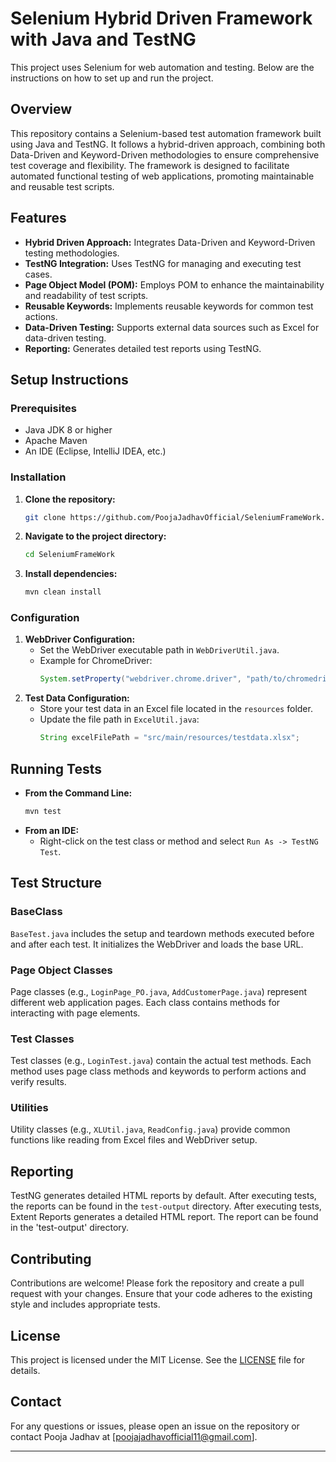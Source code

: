 # Selenium Hybrid Driven Framework with Java and TestNG
This project uses Selenium for web automation and testing. Below are the instructions on how to set up and run the project.

## Overview
This repository contains a Selenium-based test automation framework built using Java and TestNG. It follows a hybrid-driven approach, combining both Data-Driven and Keyword-Driven methodologies to ensure comprehensive test coverage and flexibility. The framework is designed to facilitate automated functional testing of web applications, promoting maintainable and reusable test scripts.

## Features
- **Hybrid Driven Approach:** Integrates Data-Driven and Keyword-Driven testing methodologies.
- **TestNG Integration:** Uses TestNG for managing and executing test cases.
- **Page Object Model (POM):** Employs POM to enhance the maintainability and readability of test scripts.
- **Reusable Keywords:** Implements reusable keywords for common test actions.
- **Data-Driven Testing:** Supports external data sources such as Excel for data-driven testing.
- **Reporting:** Generates detailed test reports using TestNG.

## Setup Instructions

### Prerequisites
- Java JDK 8 or higher
- Apache Maven
- An IDE (Eclipse, IntelliJ IDEA, etc.)

### Installation
1. **Clone the repository:**
    ```sh
    git clone https://github.com/PoojaJadhavOfficial/SeleniumFrameWork.git
    ```
2. **Navigate to the project directory:**
    ```sh
    cd SeleniumFrameWork
    ```
3. **Install dependencies:**
    ```sh
    mvn clean install
    ```

### Configuration
1. **WebDriver Configuration:**
   - Set the WebDriver executable path in `WebDriverUtil.java`.
   - Example for ChromeDriver:
     ```java
     System.setProperty("webdriver.chrome.driver", "path/to/chromedriver");
     ```
2. **Test Data Configuration:**
   - Store your test data in an Excel file located in the `resources` folder.
   - Update the file path in `ExcelUtil.java`:
     ```java
     String excelFilePath = "src/main/resources/testdata.xlsx";
     ```

## Running Tests
- **From the Command Line:**
  ```sh
  mvn test
  ```
- **From an IDE:**
  - Right-click on the test class or method and select `Run As -> TestNG Test`.

## Test Structure

### BaseClass
`BaseTest.java` includes the setup and teardown methods executed before and after each test. It initializes the WebDriver and loads the base URL.

### Page Object Classes
Page classes (e.g., `LoginPage_PO.java`, `AddCustomerPage.java`) represent different web application pages. Each class contains methods for interacting with page elements.

### Test Classes
Test classes (e.g., `LoginTest.java`) contain the actual test methods. Each method uses page class methods and keywords to perform actions and verify results.

### Utilities
Utility classes (e.g., `XLUtil.java`, `ReadConfig.java`) provide common functions like reading from Excel files and WebDriver setup.

## Reporting
TestNG generates detailed HTML reports by default. After executing tests, the reports can be found in the `test-output` directory.
After executing tests, Extent Reports generates a detailed HTML report. The report can be found in the 'test-output' directory.

## Contributing
Contributions are welcome! Please fork the repository and create a pull request with your changes. Ensure that your code adheres to the existing style and includes appropriate tests.

## License
This project is licensed under the MIT License. See the [LICENSE](LICENSE) file for details.

## Contact
For any questions or issues, please open an issue on the repository or contact Pooja Jadhav at [poojajadhavofficial11@gmail.com].

---
